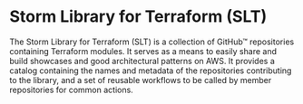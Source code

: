 # Storm Library for Terraform (SLT)

The Storm Library for Terraform (SLT) is a collection of GitHub™ repositories containing Terraform modules.
It serves as a means to easily share and build showcases and good architectural patterns on AWS. It provides
a catalog containing the names and metadata of the repositories contributing to the library, and a set of
reusable workflows to be called by member repositories for common actions.
